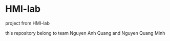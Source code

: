 # HMI-lab

project from HMI-lab

this repository belong to team Nguyen Anh Quang and Nguyen Quang Minh
